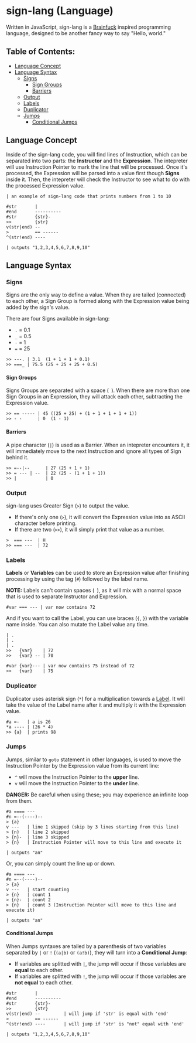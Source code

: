# sign-lang (Language)

Written in JavaScript, sign-lang is a [Brainfuck](https://en.wikipedia.org/wiki/Brainfuck) inspired programming language, designed to be another fancy way to say "Hello, world."

## Table of Contents:

* [Language Concept](#language-concept)
* [Language Syntax](#language-syntax)
  * [Signs](#Signs)
    * [Sign Groups](#sign-groups)
    * [Barriers](#barriers)
  * [Output](#output)
  * [Labels](#labels)
  * [Duplicator](#duplicator)
  * [Jumps](#jumps)
    * [Conditional Jumps](#conditional-jumps)

## Language Concept

Inside of the sign-lang code, you will find lines of Instruction, which can be separated into two parts: the **Instructor** and the **Expression**. The intepreter will use Instruction Pointer to mark the line that will be processed. Once it's processed, the Expression will be parsed into a value first though **Signs** inside it. Then, the intepreter will check the Instructor to see what to do with the processed Expression value.

```
| an example of sign-lang code that prints numbers from 1 to 10

#str       |
#end       ----------
#str       {str}-
>>         {str}
v(str|end) --
>          == ------
^(str!end) ----

| outputs "1,2,3,4,5,6,7,8,9,10"
```

## Language Syntax

### Signs

Signs are the only way to define a value. When they are tailed (connected) to each other, a Sign Group is formed along with the Expression value being added by the sign's value.

There are four Signs available in sign-lang:
* `.` = 0.1
* `_` = 0.5
* `-` = 1
* `=` = 25

```
>> ---. | 3.1  (1 + 1 + 1 + 0.1)
>> ===_ | 75.5 (25 + 25 + 25 + 0.5)
```

#### Sign Groups

Signs Groups are separated with a space (` `). When there are more than one Sign Groups in an Expression, they will attack each other, subtracting the Expression value.

```
>> == ----- | 45 ((25 + 25) + (1 + 1 + 1 + 1 + 1))
>> - -      | 0  (1 - 1)
```

#### Barriers

A pipe character (`|`) is used as a Barrier. When an intepreter encounters it, it will immediately move to the next Instruction and ignore all types of Sign behind it.

```
>> =--|--      | 27 (25 + 1 + 1)
>> = --- | --  | 22 (25 - (1 + 1 + 1))
>> |           | 0
```

### Output

sign-lang uses Greater Sign (`>`) to output the value.

* If there's only one (`>`), it will convert the Expression value into as ASCII character before printing.
* If there are two (`>>`), it will simply print that value as a number.

```
>  === ---  | H
>> === ---  | 72
```

### Labels

**Labels** or **Variables** can be used to store an Expression value after finishing processing by using the tag (`#`) followed by the label name.

**NOTE:** Labels can't contain spaces (` `), as it will mix with a normal space that is used to separate Instructor and Expression.

```
#var === --- | var now contains 72
```

And if you want to call the Label, you can use braces (`{`, `}`) with the variable name inside. You can also mutate the Label value any time.

```
| .
| .
| .
>>   {var}    | 72
>>   {var} -- | 70

#var {var}--- | var now contains 75 instead of 72
>>   {var}    | 75
```

### Duplicator

Duplicator uses asterisk sign (`*`) for a multiplication towards a [Label](#labels). It will take the value of the Label name after it and multiply it with the Expression value.

```
#a =-   | a is 26
*a ---- | (26 * 4)
>> {a}  | prints 98
```

### Jumps

Jumps, similar to `goto` statement in other languages, is used to move the Instruction Pointer by the Expression value from its current line:

* `^` will move the Instruction Pointer to the **upper** line.
* `v` will move the Instruction Pointer to the **under** line.

**DANGER:** Be careful when using these; you may experience an infinite loop from them.

```
#a ==== ---
#n =--(----)--
> {a}
v ---   | line 1 skipped (skip by 3 lines starting from this line)
> {n}   | line 2 skipped
> {n}-  | line 3 skipped
> {n}   | Instruction Pointer will move to this line and execute it

| outputs "an"
```

Or, you can simply count the line up or down.

```
#a ==== ---
#n =--(----)--
> {a}
v ---   | start counting
> {n}   | count 1
> {n}-  | count 2
> {n}   | count 3 (Instruction Pointer will move to this line and execute it)

| outputs "an"
```

#### Conditional Jumps

When Jumps syntaxes are tailed by a parenthesis of two variables separated by `|` or `!` (`(a|b)` or `(a!b)`), they will turn into a **Conditional Jump**:

* If variables are splitted with `|`, the jump will occur if those variables are **equal** to each other.
* If variables are splitted with `!`, the jump will occur if those variables are **not equal** to each other.

```
#str       |
#end       ----------
#str       {str}-
>>         {str}
v(str|end) --         | will jump if 'str' is equal with 'end'
>          == ------
^(str!end) ----       | will jump if 'str' is "not" equal with 'end'

| outputs "1,2,3,4,5,6,7,8,9,10"
```